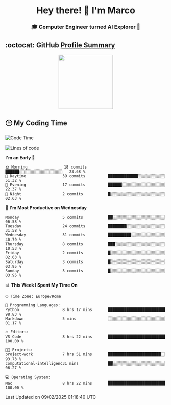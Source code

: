 <h1 align="center">Hey there! 👋 I'm Marco</h1> <h3 align="center">🎓 Computer Engineer turned AI Explorer 🌌</h3>

## :octocat: GitHub <a href="https://github.com/vn7n24fzkq/github-profile-summary-cards">Profile Summary</a>

<p align="center">
   <img style="height:170px;display:inline-block" src="http://github-profile-summary-cards.vercel.app/api/cards/profile-details?username=MarcoDelCore&theme=github_dark" />
</p>

## :clock3: My Coding Time 

<!--START_SECTION:waka-->
![Code Time](http://img.shields.io/badge/Code%20Time-65%20hrs%2010%20mins-blue)

![Lines of code](https://img.shields.io/badge/From%20Hello%20World%20I%27ve%20Written-108.7%20thousand%20lines%20of%20code-blue)

**I'm an Early 🐤** 

```text
🌞 Morning                18 commits          ██████░░░░░░░░░░░░░░░░░░░   23.68 % 
🌆 Daytime                39 commits          █████████████░░░░░░░░░░░░   51.32 % 
🌃 Evening                17 commits          ██████░░░░░░░░░░░░░░░░░░░   22.37 % 
🌙 Night                  2 commits           █░░░░░░░░░░░░░░░░░░░░░░░░   02.63 % 
```
📅 **I'm Most Productive on Wednesday** 

```text
Monday                   5 commits           ██░░░░░░░░░░░░░░░░░░░░░░░   06.58 % 
Tuesday                  24 commits          ████████░░░░░░░░░░░░░░░░░   31.58 % 
Wednesday                31 commits          ██████████░░░░░░░░░░░░░░░   40.79 % 
Thursday                 8 commits           ███░░░░░░░░░░░░░░░░░░░░░░   10.53 % 
Friday                   2 commits           █░░░░░░░░░░░░░░░░░░░░░░░░   02.63 % 
Saturday                 3 commits           █░░░░░░░░░░░░░░░░░░░░░░░░   03.95 % 
Sunday                   3 commits           █░░░░░░░░░░░░░░░░░░░░░░░░   03.95 % 
```


📊 **This Week I Spent My Time On** 

```text
🕑︎ Time Zone: Europe/Rome

💬 Programming Languages: 
Python                   8 hrs 17 mins       █████████████████████████   98.83 % 
Markdown                 5 mins              ░░░░░░░░░░░░░░░░░░░░░░░░░   01.17 % 

🔥 Editors: 
VS Code                  8 hrs 22 mins       █████████████████████████   100.00 % 

🐱‍💻 Projects: 
project-work             7 hrs 51 mins       ███████████████████████░░   93.73 % 
computational-intelligenc31 mins             ██░░░░░░░░░░░░░░░░░░░░░░░   06.27 % 

💻 Operating System: 
Mac                      8 hrs 22 mins       █████████████████████████   100.00 % 
```


 Last Updated on 09/02/2025 01:18:40 UTC
<!--END_SECTION:waka-->

